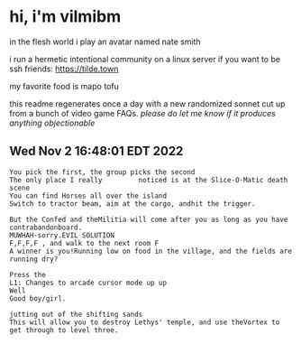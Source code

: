 # hi, i'm vilmibm

in the flesh world i play an avatar named nate smith

i run a hermetic intentional community on a linux server if you want to be ssh friends: https://tilde.town

my favorite food is mapo tofu

this readme regenerates once a day with a new randomized sonnet cut up from a bunch of video game FAQs.
_please do let me know if it produces anything objectionable_

## Wed Nov  2 16:48:01 EDT 2022

    You pick the first, the group picks the second
    The only place I really 		noticed is at the Slice-O-Matic death scene
    You can find Horses all over the island
    Switch to tractor beam, aim at the cargo, andhit the trigger.
    
    But the Confed and theMilitia will come after you as long as you have contrabandonboard.
    MUWHAH-sorry.EVIL SOLUTION
    F,F,F,F , and walk to the next room F
    A winner is you!Running low on food in the village, and the fields are running dry?
    
    Press the
    L1: Changes to arcade cursor mode up up
    Well
    Good boy/girl.
    
    jutting out of the shifting sands
    This will allow you to destroy Lethys' temple, and use theVortex to get through to level three.
